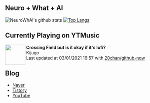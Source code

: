## Neuro + What + AI

![NeuroWhAI's github stats](https://github-readme-stats.vercel.app/api?username=neurowhai&count_private=true&show_icons=true)
[![Top Langs](https://github-readme-stats.vercel.app/api/top-langs/?username=neurowhai&layout=compact)](https://github.com/anuraghazra/github-readme-stats)

## Currently Playing on YTMusic

[<img align="left" height="65" src="https://lh3.googleusercontent.com/63-2iZJVyq6CvlafOhBcmP0_I1FxlIczzQQmnnj3Q2vYKFPHpqJYhj3iylmSXd2SeVK_GDXzu8Mv0lLqNA">](https://music.youtube.com/channel/UCxW-KiOyle077bsbmV2ssYA)

**Crossing Field but is it okay if it's lofi?**  
Kijugo  
Last updated at 03/01/2021 16:57 with [20chan/github-now](https://github.com/20chan/github-now)

## Blog

- [Naver](http://blog.naver.com/neurowhai)
- [Tistory](http://neurowhai.tistory.com/)
- [YouTube](https://www.youtube.com/channel/UCB_v1xU6laBHOeH6z4L-Mtw)
